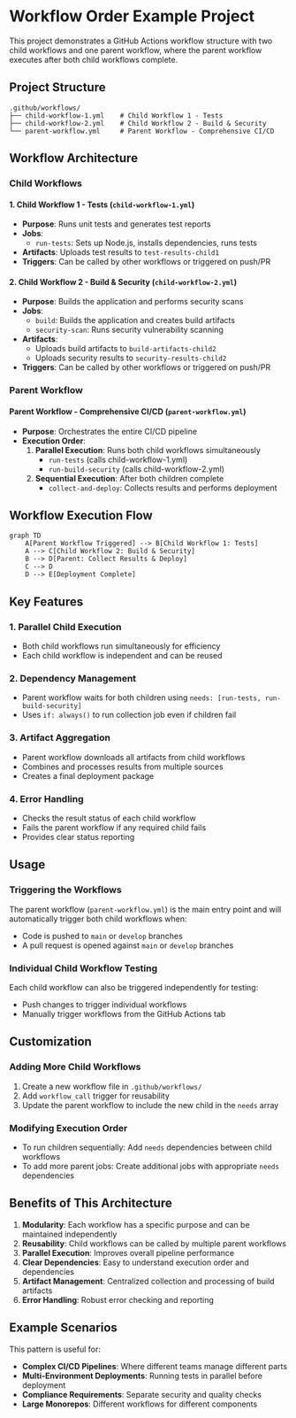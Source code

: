 # Workflow Order Example Project

This project demonstrates a GitHub Actions workflow structure with two child workflows and one parent workflow, where the parent workflow executes after both child workflows complete.

## Project Structure

```
.github/workflows/
├── child-workflow-1.yml    # Child Workflow 1 - Tests
├── child-workflow-2.yml    # Child Workflow 2 - Build & Security
└── parent-workflow.yml     # Parent Workflow - Comprehensive CI/CD
```

## Workflow Architecture

### Child Workflows

#### 1. Child Workflow 1 - Tests (`child-workflow-1.yml`)
- **Purpose**: Runs unit tests and generates test reports
- **Jobs**:
  - `run-tests`: Sets up Node.js, installs dependencies, runs tests
- **Artifacts**: Uploads test results to `test-results-child1`
- **Triggers**: Can be called by other workflows or triggered on push/PR

#### 2. Child Workflow 2 - Build & Security (`child-workflow-2.yml`)
- **Purpose**: Builds the application and performs security scans
- **Jobs**:
  - `build`: Builds the application and creates build artifacts
  - `security-scan`: Runs security vulnerability scanning
- **Artifacts**: 
  - Uploads build artifacts to `build-artifacts-child2`
  - Uploads security results to `security-results-child2`
- **Triggers**: Can be called by other workflows or triggered on push/PR

### Parent Workflow

#### Parent Workflow - Comprehensive CI/CD (`parent-workflow.yml`)
- **Purpose**: Orchestrates the entire CI/CD pipeline
- **Execution Order**:
  1. **Parallel Execution**: Runs both child workflows simultaneously
     - `run-tests` (calls child-workflow-1.yml)
     - `run-build-security` (calls child-workflow-2.yml)
  2. **Sequential Execution**: After both children complete
     - `collect-and-deploy`: Collects results and performs deployment

## Workflow Execution Flow

```mermaid
graph TD
    A[Parent Workflow Triggered] --> B[Child Workflow 1: Tests]
    A --> C[Child Workflow 2: Build & Security]
    B --> D[Parent: Collect Results & Deploy]
    C --> D
    D --> E[Deployment Complete]
```

## Key Features

### 1. **Parallel Child Execution**
- Both child workflows run simultaneously for efficiency
- Each child workflow is independent and can be reused

### 2. **Dependency Management**
- Parent workflow waits for both children using `needs: [run-tests, run-build-security]`
- Uses `if: always()` to run collection job even if children fail

### 3. **Artifact Aggregation**
- Parent workflow downloads all artifacts from child workflows
- Combines and processes results from multiple sources
- Creates a final deployment package

### 4. **Error Handling**
- Checks the result status of each child workflow
- Fails the parent workflow if any required child fails
- Provides clear status reporting

## Usage

### Triggering the Workflows

The parent workflow (`parent-workflow.yml`) is the main entry point and will automatically trigger both child workflows when:
- Code is pushed to `main` or `develop` branches
- A pull request is opened against `main` or `develop` branches

### Individual Child Workflow Testing

Each child workflow can also be triggered independently for testing:
- Push changes to trigger individual workflows
- Manually trigger workflows from the GitHub Actions tab

## Customization

### Adding More Child Workflows
1. Create a new workflow file in `.github/workflows/`
2. Add `workflow_call` trigger for reusability
3. Update the parent workflow to include the new child in the `needs` array

### Modifying Execution Order
- To run children sequentially: Add `needs` dependencies between child workflows
- To add more parent jobs: Create additional jobs with appropriate `needs` dependencies

## Benefits of This Architecture

1. **Modularity**: Each workflow has a specific purpose and can be maintained independently
2. **Reusability**: Child workflows can be called by multiple parent workflows
3. **Parallel Execution**: Improves overall pipeline performance
4. **Clear Dependencies**: Easy to understand execution order and dependencies
5. **Artifact Management**: Centralized collection and processing of build artifacts
6. **Error Handling**: Robust error checking and reporting

## Example Scenarios

This pattern is useful for:
- **Complex CI/CD Pipelines**: Where different teams manage different parts
- **Multi-Environment Deployments**: Running tests in parallel before deployment
- **Compliance Requirements**: Separate security and quality checks
- **Large Monorepos**: Different workflows for different components